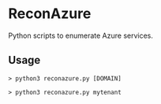 # ReconAzure
Python scripts to enumerate Azure services.

## Usage

```
> python3 reconazure.py [DOMAIN]

> python3 reconazure.py mytenant
```
